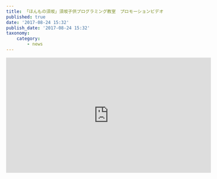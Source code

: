 ```yaml
---
title: 「ほんもの須坂」須坂子供プログラミング教室　プロモーションビデオ
published: true
date: '2017-08-24 15:32'
publish_date: '2017-08-24 15:32'
taxonomy:
    category:
        - news
---
```


<iframe width="560" height="315" src="https://www.youtube.com/embed/GmRfCBubJ3s" frameborder="0" allow="accelerometer; autoplay; encrypted-media; gyroscope; picture-in-picture" allowfullscreen></iframe>

